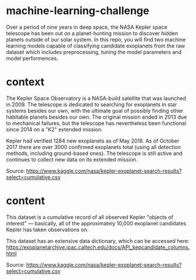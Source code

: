 # machine-learning-challenge

Over a period of nine years in deep space, the NASA Kepler space telescope has been out on a planet-hunting mission to discover hidden planets outside of our solar system. In this repo, you will find two  machine learning models capable of classifying candidate exoplanets from the raw dataset which includes preprocessing, tuning the model parameters and model performences.

# context
The Kepler Space Observatory is a NASA-build satellite that was launched in 2009. The telescope is dedicated to searching for exoplanets in star systems besides our own, with the ultimate goal of possibly finding other habitable planets besides our own. The original mission ended in 2013 due to mechanical failures, but the telescope has nevertheless been functional since 2014 on a "K2" extended mission.

Kepler had verified 1284 new exoplanets as of May 2016. As of October 2017 there are over 3000 confirmed exoplanets total (using all detection methods, including ground-based ones). The telescope is still active and continues to collect new data on its extended mission.

Source: https://www.kaggle.com/nasa/kepler-exoplanet-search-results?select=cumulative.csv

# content

This dataset is a cumulative record of all observed Kepler "objects of interest" — basically, 
all of the approximately 10,000 exoplanet candidates Kepler has taken observations on.

This dataset has an extensive data dictionary, which can be accessed here: https://exoplanetarchive.ipac.caltech.edu/docs/API_kepcandidate_columns.html

Source: https://www.kaggle.com/nasa/kepler-exoplanet-search-results?select=cumulative.csv
